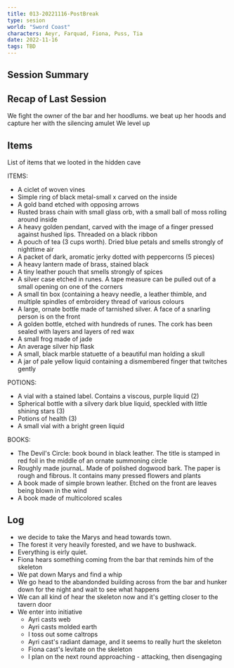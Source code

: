 ```yaml
---
title: 013-20221116-PostBreak
type: sesion
world: "Sword Coast"
characters: Aeyr, Farquad, Fiona, Puss, Tia
date: 2022-11-16
tags: TBD
---
```


## Session Summary

## Recap of Last Session
We fight the owner of the bar and her hoodlums. we beat up her hoods and capture her with the silencing amulet
We level up

## Items 

List of items that we looted in the hidden cave

ITEMS:  
  
* A ciclet of woven vines  
* Simple ring of black metal-small x carved on the inside  
* A gold band etched with opposing arrows  
* Rusted brass chain with small glass orb, with a small ball of moss rolling around inside  
* A heavy golden pendant, carved with the image of a finger pressed against hushed lips. Threaded on a black ribbon  
* A pouch of tea (3 cups worth). Dried blue petals and smells strongly of nighttime air  
* A packet of dark, aromatic jerky dotted with peppercorns (5 pieces)  
* A heavy lantern made of brass, stained black  
* A tiny leather pouch that smells strongly of spices  
* A silver case etched in runes. A tape measure can be pulled out of a small opening on one of the corners  
* A small tin box (containing a heavy needle, a leather thimble, and multiple spindles of embroidery thread of various colours  
* A large, ornate bottle made of tarnished silver. A face of a snarling person is on the front  
* A golden bottle, etched with hundreds of runes. The cork has been sealed with layers and layers of red wax  
* A small frog made of jade  
* An average silver hip flask  
* A small, black marble statuette of a beautiful man holding a skull  
* A jar of pale yellow liquid containing a dismembered finger that twitches gently  
  
POTIONS:  
  
* A vial with a stained label. Contains a viscous, purple liquid (2)  
* Spherical bottle with a silvery dark blue liquid, speckled with little shining stars (3)  
* Potions of health (3)  
* A small vial with a bright green liquid  
  
BOOKS:  
  
* The Devil's Circle: book bound in black leather. The title is stamped in red foil in the middle of an ornate summoning circle  
* Roughly made journaL. Made of polished dogwood bark. The paper is rough and fibrous. It contains many pressed flowers and plants  
* A book made of simple brown leather. Etched on the front are leaves being blown in the wind 
* A book made of multicolored scales

## Log
* we decide to take the Marys and head towards town. 
* The forest it very heavily forested, and we have to bushwack.
* Everything is eirly quiet. 
* Fiona hears something coming from the bar that reminds him of the skeleton
* We pat down Marys and find a whip
* We go head to the abandonded building across from the bar and hunker down for the night and wait to see what happens
* We can all kind of hear the skeleton now and it's getting closer to the tavern door
* We enter into initiative
	* Ayri casts web
	* Ayri casts molded earth
	* I toss out some caltrops
	* Ayri cast's radiant damage, and it seems to really hurt the skeleton
	* Fiona cast's levitate on the skeleton
	* I plan on the next round approaching - attacking, then disengaging
